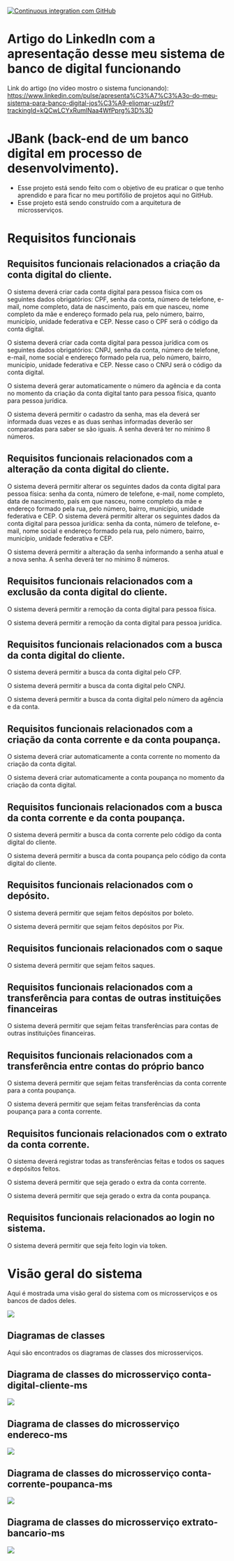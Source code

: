 [![Continuous integration com GitHub](https://github.com/joseeliomar/banco-digital/actions/workflows/docker-publish.yml/badge.svg)](https://github.com/joseeliomar/banco-digital/actions/workflows/docker-publish.yml)

# Artigo do LinkedIn com a apresentação desse meu sistema de banco de digital funcionando
Link do artigo (no vídeo mostro o sistema funcionando): https://www.linkedin.com/pulse/apresenta%C3%A7%C3%A3o-do-meu-sistema-para-banco-digital-jos%C3%A9-eliomar-uz9sf/?trackingId=kQCwLCYxRumlNaa4WfPprg%3D%3D

# JBank (back-end de um banco digital em processo de desenvolvimento).
  - Esse projeto está sendo feito com o objetivo de eu praticar o que tenho aprendido e para ficar no meu portifólio de projetos aqui no GitHub.
  - Esse projeto está sendo construído com a arquitetura de microsserviços.

# Requisitos funcionais

## Requisitos funcionais relacionados a criação da conta digital do cliente.

  O sistema deverá criar cada conta digital para pessoa física com os seguintes dados obrigatórios: CPF, senha da conta, número de telefone, e-mail, nome completo, data de nascimento, país em que nasceu, nome completo da mãe e endereço formado pela rua, pelo número, bairro, município, unidade federativa e CEP. Nesse caso o CPF será o código da conta digital.
 
  O sistema deverá criar cada conta digital para pessoa jurídica com os seguintes dados obrigatórios: CNPJ, senha da conta, número de telefone, e-mail, nome social e endereço formado pela rua, pelo número, bairro, município, unidade federativa e CEP. Nesse caso o CNPJ será o código da conta digital.
  
  O sistema deverá gerar automaticamente o número da agência e da conta no momento da criação da conta digital tanto para pessoa física, quanto para pessoa jurídica.
  
  O sistema deverá permitir o cadastro da senha, mas ela deverá ser informada duas vezes e as duas senhas informadas deverão ser comparadas para saber se são iguais. A senha deverá ter no mínimo 8 números.
## Requisitos funcionais relacionados com a alteração da conta digital do cliente.

  O sistema deverá permitir alterar os seguintes dados da conta digital para pessoa física: senha da conta, número de telefone, e-mail, nome completo, data de nascimento, país em que nasceu, nome completo da mãe e endereço formado pela rua, pelo número, bairro, município, unidade federativa e CEP.
  O sistema deverá permitir alterar os seguintes dados da conta digital para pessoa jurídica: senha da conta, número de telefone, e-mail, nome social e endereço formado pela rua, pelo número, bairro, município, unidade federativa e CEP.
  
  O sistema deverá permitir a alteração da senha informando a senha atual e a nova senha. A senha deverá ter no mínimo 8 números.
  
## Requisitos funcionais relacionados com a exclusão da conta digital do cliente.
  O sistema deverá permitir a remoção da conta digital para pessoa física.
  
  O sistema deverá permitir a remoção da conta digital para pessoa jurídica.
## Requisitos funcionais relacionados com a busca da conta digital do cliente.
  O sistema deverá permitir a busca da conta digital pelo CFP.
  
  O sistema deverá permitir a busca da conta digital pelo CNPJ.
  
  O sistema deverá permitir a busca da conta digital pelo número da agência e da conta.
  
## Requisitos funcionais relacionados com a criação da conta corrente e da conta poupança.

  O sistema deverá criar automaticamente a conta corrente no momento da criação da conta digital.
  
  O sistema deverá criar automaticamente a conta poupança no momento da criação da conta digital.
  
## Requisitos funcionais relacionados com a busca da conta corrente e da conta poupança.

  O sistema deverá permitir a busca da conta corrente pelo código da conta digital do cliente.
  
  O sistema deverá permitir a busca da conta poupança pelo código da conta digital do cliente.
  
## Requisitos funcionais relacionados com o depósito.

  O sistema deverá permitir que sejam feitos depósitos por boleto.
  
  O sistema deverá permitir que sejam feitos depósitos por Pix.
  
## Requisitos funcionais relacionados com o saque

  O sistema deverá permitir que sejam feitos saques.
  
## Requisitos funcionais relacionados com a transferência para contas de outras instituições financeiras

  O sistema deverá permitir que sejam feitas transferências para contas de outras instituições financeiras.
  
## Requisitos funcionais relacionados com a transferência entre contas do próprio banco

  O sistema deverá permitir que sejam feitas transferências da conta corrente para a conta poupança.
  
  O sistema deverá permitir que sejam feitas transferências da conta poupança para a conta corrente.
  
## Requisitos funcionais relacionados com o extrato da conta corrente.

  O sistema deverá registrar todas as transferências feitas e todos os saques e depósitos feitos.
  
  O sistema deverá permitir que seja gerado o extra da conta corrente.
  
  O sistema deverá permitir que seja gerado o extra da conta poupança.
  
## Requisitos funcionais relacionados ao login no sistema.

  O sistema deverá permitir que seja feito login via token.

# Visão geral do sistema
Aqui é mostrada uma visão geral do sistema com os microsserviços e os bancos de dados deles.

<img src="/imagens-para-o-readme/Visão geral do sistema.png">

## Diagramas de classes

Aqui são encontrados os diagramas de classes dos microsserviços.

## Diagrama de classes do microsserviço conta-digital-cliente-ms

<img src="/imagens-para-o-readme/Diagrama de classes do microsserviço conta-digital-cliente-ms.png">

## Diagrama de classes do microsserviço endereco-ms

<img src="/imagens-para-o-readme/Diagrama de classes do microsserviço endereco-ms.png">

## Diagrama de classes do microsserviço conta-corrente-poupanca-ms

<img src="/imagens-para-o-readme/Diagrama de classes do microsserviço conta-corrente-poupanca-ms.png">

## Diagrama de classes do microsserviço extrato-bancario-ms

<img src="/imagens-para-o-readme/Diagrama de classes do microsserviço extrato-bancario-ms.png">

